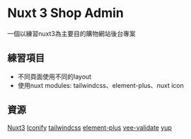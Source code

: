 # Nuxt 3 Shop Admin

一個以練習nuxt3為主要目的購物網站後台專案


## 練習項目

- 不同頁面使用不同的layout
- 使用nuxt modules: tailwindcss、element-plus、nuxt icon

## 資源

[Nuxt3](https://nuxt.com/)
[Iconify](https://icon-sets.iconify.design/)
[tailwindcss](https://www.tailwindcss.cn)
[element-plus](https://element-plus.gitee.io/zh-CN)
[vee-validate](https://vee-validate.logaretm.com/v4/)
[yup](https://www.npmjs.com/package/yup)